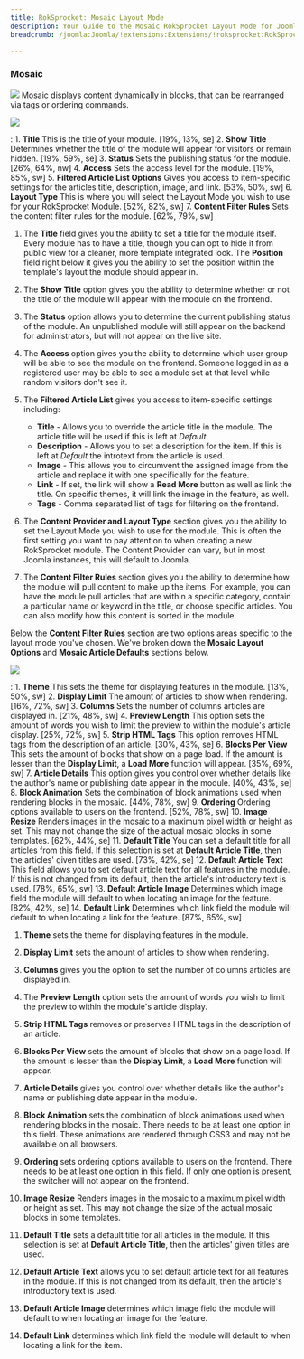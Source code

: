 ```yaml
---
title: RokSprocket: Mosaic Layout Mode
description: Your Guide to the Mosaic RokSprocket Layout Mode for Joomla
breadcrumb: /joomla:Joomla/!extensions:Extensions/!roksprocket:RokSprocket

---
```


### Mosaic
![][mosaic]
Mosaic displays content dynamically in blocks, that can be rearranged via tags or ordering commands.

![][mosaic_1]

:   1. **Title** This is the title of your module. [19%, 13%, se]
    2. **Show Title** Determines whether the title of the module will appear for visitors or remain hidden. [19%, 59%, se]
    3. **Status** Sets the publishing status for the module. [26%, 64%, nw]
    4. **Access** Sets the access level for the module. [19%, 85%, sw]
    5. **Filtered Article List Options** Gives you access to item-specific settings for the articles title, description, image, and link. [53%, 50%, sw]
    6. **Layout Type** This is where you will select the Layout Mode you wish to use for your RokSprocket Module. [52%, 82%, sw]
    7. **Content Filter Rules** Sets the content filter rules for the module. [62%, 79%, sw]

1. The **Title** field gives you the ability to set a title for the module itself. Every module has to have a title, though you can opt to hide it from public view for a cleaner, more template integrated look. The **Position** field right below it gives you the ability to set the position within the template's layout the module should appear in.

2. The **Show Title** option gives you the ability to determine whether or not the title of the module will appear with the module on the frontend.

3. The **Status** option allows you to determine the current publishing status of the module. An unpublished module will still appear on the backend for administrators, but will not appear on the live site.

4. The **Access** option gives you the ability to determine which user group will be able to see the module on the frontend. Someone logged in as a registered user may be able to see a module set at that level while random visitors don't see it.

5. The **Filtered Article List** gives you access to item-specific settings including:

    * **Title** - Allows you to override the article title in the module. The article title will be used if this is left at *Default*.
    * **Description** - Allows you to set a description for the item. If this is left at *Default* the introtext from the article is used. 
    * **Image** - This allows you to circumvent the assigned image from the article and replace it with one specifically for the feature. 
    * **Link** - If set, the link will show a **Read More** button as well as link the title. On specific themes, it will link the image in the feature, as well.
    * **Tags** - Comma separated list of tags for filtering on the frontend.

6. The **Content Provider and Layout Type** section gives you the ability to set the Layout Mode you wish to use for the module. This is often the first setting you want to pay attention to when creating a new RokSprocket module. The Content Provider can vary, but in most Joomla instances, this will default to Joomla.

7. The **Content Filter Rules** section gives you the ability to determine how the module will pull content to make up the items. For example, you can have the module pull articles that are within a specific category, contain a particular name or keyword in the title, or choose specific articles. You can also modify how this content is sorted in the module.

Below the **Content Filter Rules** section are two options areas specific to the layout mode you've chosen. We've broken down the **Mosaic Layout Options** and **Mosaic Article Defaults** sections below.

![][mosaic_2]

:   1. **Theme** This sets the theme for displaying features in the module. [13%, 50%, sw]
    2. **Display Limit** The amount of articles to show when rendering. [16%, 72%, sw]
    3. **Columns** Sets the number of columns articles are displayed in. [21%, 48%, sw]
    4. **Preview Length** This option sets the amount of words you wish to limit the preview to within the module's article display. [25%, 72%, sw]
    5. **Strip HTML Tags** This option removes HTML tags from the description of an article. [30%, 43%, se]
    6. **Blocks Per View** This sets the amount of blocks that show on a page load. If the amount is lesser than the **Display Limit**, a **Load More** function will appear. [35%, 69%, sw]
    7. **Article Details** This option gives you control over whether details like the author's name or publishing date appear in the module. [40%, 43%, se]
    8. **Block Animation** Sets the combination of block animations used when rendering blocks in the mosaic. [44%, 78%, sw]
    9. **Ordering** Ordering options available to users on the frontend. [52%, 78%, sw]
    10. **Image Resize** Renders images in the mosaic to a maximum pixel width or height as set. This may not change the size of the actual mosaic blocks in some templates. [62%, 44%, se]
    11. **Default Title** You can set a default title for all articles from this field. If this selection is set at **Default Article Title**, then the articles' given titles are used. [73%, 42%, se]
    12. **Default Article Text** This field allows you to set default article text for all features in the module. If this is not changed from its default, then the article's introductory text is used. [78%, 65%, sw]
    13. **Default Article Image** Determines which image field the module will default to when locating an image for the feature. [82%, 42%, se]
    14. **Default Link** Determines which link field the module will default to when locating a link for the feature. [87%, 65%, sw]

1. **Theme** sets the theme for displaying features in the module.

2. **Display Limit** sets the amount of articles to show when rendering.

3. **Columns** gives you the option to set the number of columns articles are displayed in.

4. The **Preview Length** option sets the amount of words you wish to limit the preview to within the module's article display.

5. **Strip HTML Tags** removes or preserves HTML tags in the description of an article.

6. **Blocks Per View** sets the amount of blocks that show on a page load. If the amount is lesser than the **Display Limit**, a **Load More** function will appear.

7. **Article Details** gives you control over whether details like the author's name or publishing date appear in the module.

8. **Block Animation** sets the combination of block animations used when rendering blocks in the mosaic. There needs to be at least one option in this field. These animations are rendered through CSS3 and may not be available on all browsers. 

9. **Ordering** sets ordering options available to users on the frontend. There needs to be at least one option in this field. If only one option is present, the switcher will not appear on the frontend.

10. **Image Resize** Renders images in the mosaic to a maximum pixel width or height as set. This may not change the size of the actual mosaic blocks in some templates.

11. **Default Title** sets a default title for all articles in the module. If this selection is set at **Default Article Title**, then the articles' given titles are used.

12. **Default Article Text** allows you to set default article text for all features in the module. If this is not changed from its default, then the article's introductory text is used.

13. **Default Article Image** determines which image field the module will default to when locating an image for the feature.

14. **Default Link** determines which link field the module will default to when locating a link for the item.

[mosaic]: assets/mosaic.jpeg
[mosaic_link]: mosaic_mode.md
[mosaic_1]: assets/mosaic_1.jpeg
[mosaic_2]: assets/mosaic_2.jpeg
